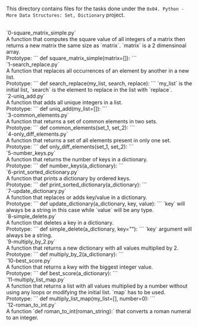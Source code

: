 This directory contains files for the tasks done under the `0x04. Python - More Data Structures: Set, Dictionary` project.<br>


<br>
`0-square_matrix_simple.py`<br>
A function that computes the square value of all integers of a matrix then returns a new matrix the same size as `matrix`. `matrix` is a 2 dimensinoal array.<br>Prototype:
```
def square_matrix_simple(matrix=[]):
```

<br>
`1-search_replace.py`<br>
A function that replaces all occurrences of an element by another in a new list.<br>Prototype:
```
def search_replace(my_list, search, replace):
```
`my_list` is the initial list, `search` is the element to replace in the list with `replace`.


<br>
`2-uniq_add.py`<br>
A function that adds all unique integers in a list.<br>Prototype:
```
def uniq_add(my_list=[]):
```

<br>
`3-common_elements.py`<br>
A function that returns a set of common elements in two sets.<br>Prototype:
```
def common_elements(set_1, set_2):
```

<br>
`4-only_diff_elements.py`<br>
A function that returns a set of all elements present in only one set.<br>Prototype:
```
def only_diff_elements(set_1, set_2):
```

<br>
`5-number_keys.py`<br>
A function that returns the number of keys in a dictionary.<br>Prototype:
```
def number_keys(a_dictionary):
```

<br>
`6-print_sorted_dictionary.py`<br>
A function that prints a dictionary by ordered keys.<br>Prototype:
```
def print_sorted_dictionary(a_dictionary):
```

<br>
`7-update_dictionary.py`<br>
A function that replaces or adds key/value in a dictionary.<br>Prototype:
```
def update_dictionary(a_dictionary, key, value):
```
`key` will always be a string in this case while `value` will be any type.


<br>
`8-simple_delete.py`<br>
A function that deletes a key in a dictionary.<br>
Prototype:
```
def simple_delete(a_dictionary, key=""):
```
`key` argument will always be a string.


<br>
`9-multiply_by_2.py`<br>
A function that returns a new dictionary with all values multiplied by 2.<br>
Prototype:
```
def multiply_by_2(a_dictionary):
```

<br>
`10-best_score.py`<br>
A function that returns a kwy with the biggest integer value.<br>
Prototype:
```
def best_score(a_dictionary):
```

<br>
`11-multiply_list_map.py`<br>
A function that returns a list with all values multiplied by a number without using any loops or modifying the initial list. `map` has to be used.<br>
Prototype:
```
def multiply_list_map(my_list=[], number=0):
```

<br>
`12-roman_to_int.py`<br>
A function `def roman_to_int(roman_string):` that converts a roman numeral to an integer.
